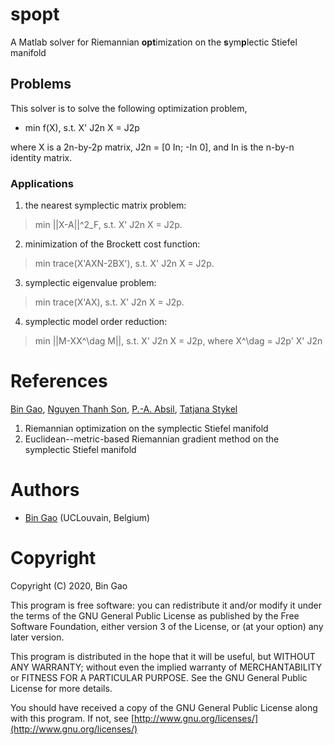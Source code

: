 # spopt
A Matlab solver for Riemannian **opt**imization on the **s**ym**p**lectic Stiefel manifold

## Problems
This solver is to solve the following optimization problem,
+ min f(X), s.t.   X' J2n X = J2p
  
where X is a 2n-by-2p matrix, J2n = [0 In; -In 0], and In is the n-by-n identity matrix.
### Applications
1. the nearest symplectic matrix problem:

> min ||X-A||^2_F, s.t.  X' J2n X = J2p.
  
2. minimization of the Brockett cost function:

> min trace(X'AXN-2BX'), s.t.  X' J2n X = J2p.
  
3. symplectic eigenvalue problem:

> min trace(X'AX), s.t.  X' J2n X = J2p.
  
4. symplectic model order reduction:

> min ||M-XX^\dag M||, s.t.  X' J2n X = J2p, where X^\dag = J2p' X' J2n

# References
[Bin Gao](https://www.gaobin.cc/), [Nguyen Thanh Son](https://sites.google.com/view/ntson), [P.-A. Absil](https://sites.uclouvain.be/absil/), [Tatjana Stykel](https://www.uni-augsburg.de/en/fakultaet/mntf/math/prof/numa/team/tatjana-stykel/)
1. Riemannian optimization on the symplectic Stiefel manifold
2. Euclidean--metric-based Riemannian gradient method on the symplectic Stiefel manifold

# Authors
+ [Bin Gao](https://www.gaobin.cc/) (UCLouvain, Belgium)

# Copyright
Copyright (C) 2020, Bin Gao

This program is free software: you can redistribute it and/or modify it under the terms of the GNU General Public License as published by the Free Software Foundation, either version 3 of the License, or (at your option) any later version.

This program is distributed in the hope that it will be useful, but WITHOUT ANY WARRANTY; without even the implied warranty of MERCHANTABILITY or FITNESS FOR A PARTICULAR PURPOSE. See the GNU General Public License for more details.

You should have received a copy of the GNU General Public License along with this program. If not, see [http://www.gnu.org/licenses/](http://www.gnu.org/licenses/)
